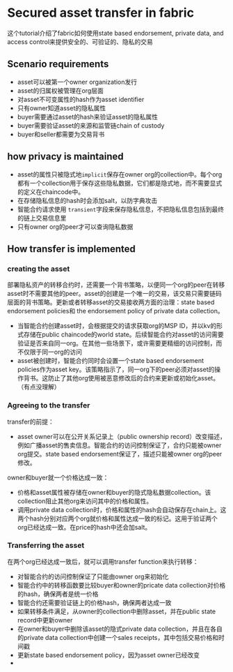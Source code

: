 # Secured asset transfer in fabric

这个tutorial介绍了fabric如何使用state based endorsement, private data, and access control来提供安全的、可验证的、隐私的交易

## Scenario requirements

- asset可以被第一个owner organization发行
- asset的归属权被管理在org层面
- 对asset不可变属性的hash作为asset identifier
- 只有owner知道asset的隐私属性
- buyer需要通过asset的hash来验证asset的隐私属性
- buyer需要验证asset的来源和监管链chain of custody
- buyer和seller都需要为交易背书

## how privacy is maintained

- asset的属性只被隐式地`implicit`保存在owner org的collection中。每个org都有一个collection用于保存这些隐私数据，它们都是隐式地，而不需要显式的定义在chaincode中。
- 在存储隐私信息的hash时会添加salt，以防字典攻击
- 智能合约请求使用 `transient`字段来保存隐私信息，不把隐私信息包括到最终的链上交易信息里
- 只有owner org的peer才可以查询隐私数据

## How transfer is implemented

### creating the asset

部署隐私资产的转移合约时，还需要一个背书策略，以便同一个org的peer在转移asset时不需要其他的peer。asset的创建是一个唯一的交易，该交易只需要链码层面的背书策略。更新或者转移asset的交易接收两方面的治理：state based endorsement policies和 the endorsement policy of private data collection。

- 当智能合约创建asset时，会根据提交的请求获取org的MSP ID，并以kv的形式存储在public chaincode的world state。后续智能合约对asset的访问需要验证是否来自同一org。在其他一些场景下，或许需要更精细的访问控制，而不仅限于同一org的访问
- asset被创建时，智能合约同时会设置一个state based endorsement policies作为asset key。该策略指示了，同一org下的peer必须对asset的操作背书。这防止了其他org使用被恶意修改后的合约来更新或初始化asset。（有点没理解）

### Agreeing to the transfer

transfer的前提：

- asset owner可以在公开关系记录上（public ownership record）改变描述，例如广播asset的售卖信息。智能合约的访问控制保证了，合约只能被owner org提交。state based endorsement保证了，描述只能被owner org的peer修改。

owner和buyer就一个价格达成一致：

- 价格和asset属性被存储在owner和buyer的隐式隐私数据collection。该collection阻止其他org来访问其中的价格和属性。
- 调用private data collection时，价格和属性的hash会自动保存在chain上。这两个hash分别对应两个org就价格和属性达成一致的标记。这用于验证两个org已经达成一致。在price的hash中还会加salt。

### Transferring the asset

在两个org已经达成一致后，就可以调用transfer function来执行转移：

- 对智能合约的访问控制保证了只能由owner org来初始化
- 智能合约中的转移函数要比较buyer和owner的pricate data collection对价格的hash，确保两者是统一价格
- 智能合约还需要验证链上的价格hash，确保两者达成一致
- 如果转移条件满足，从owner的collection中删除asset，并在public state record中更新owner
- 在owner和buyer中删除该asset的隐式private data collection，并且在各自的private data collection中创建一个sales receipts，其中包括交易价格和时间戳
- 更新state based endorsement policy，因为asset owner已经改变
- 